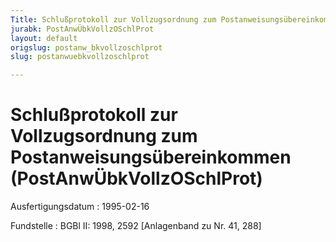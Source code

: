 ```yaml
---
Title: Schlußprotokoll zur Vollzugsordnung zum Postanweisungsübereinkommen
jurabk: PostAnwÜbkVollzOSchlProt
layout: default
origslug: postanw_bkvollzoschlprot
slug: postanwuebkvollzoschlprot

---
```


# Schlußprotokoll zur Vollzugsordnung zum Postanweisungsübereinkommen (PostAnwÜbkVollzOSchlProt)

Ausfertigungsdatum
:   1995-02-16

Fundstelle
:   BGBl II: 1998, 2592 [Anlagenband zu Nr. 41, 288]

